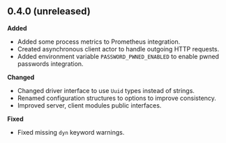 ## 0.4.0 (unreleased)

**Added**

- Added some process metrics to Prometheus integration.
- Created asynchronous client actor to handle outgoing HTTP requests.
- Added environment variable `PASSWORD_PWNED_ENABLED` to enable pwned passwords integration.

**Changed**

- Changed driver interface to use `Uuid` types instead of strings.
- Renamed configuration structures to options to improve consistency.
- Improved server, client modules public interfaces.

**Fixed**

- Fixed missing `dyn` keyword warnings.
